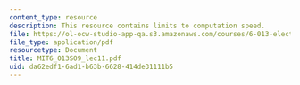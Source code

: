 ```yaml
---
content_type: resource
description: This resource contains limits to computation speed.
file: https://ol-ocw-studio-app-qa.s3.amazonaws.com/courses/6-013-electromagnetics-and-applications-spring-2009/da62edf16ad1b63b6628414de31111b5_MIT6_013S09_lec11.pdf
file_type: application/pdf
resourcetype: Document
title: MIT6_013S09_lec11.pdf
uid: da62edf1-6ad1-b63b-6628-414de31111b5
---
```

